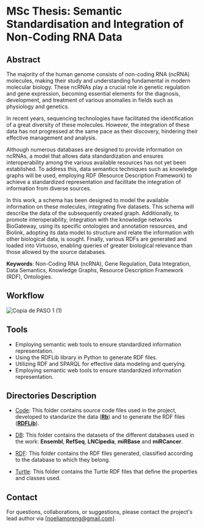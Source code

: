 # MSc Thesis: Semantic Standardisation and Integration of Non-Coding RNA Data

## Abstract 

The majority of the human genome consists of non-coding RNA (ncRNA) molecules, making their study and understanding fundamental in modern molecular biology. These ncRNAs play a crucial role in genetic regulation and gene expression, becoming essential elements for the diagnosis, development, and treatment of various anomalies in fields such as physiology and genetics.

In recent years, sequencing technologies have facilitated the identification of a great diversity of these molecules. However, the integration of these data has not progressed at the same pace as their discovery, hindering their effective management and analysis.

Although numerous databases are designed to provide information on ncRNAs, a model that allows data standardization and ensures interoperability among the various available resources has not yet been established. To address this, data semantics techniques such as knowledge graphs will be used, employing RDF (Resource Description Framework) to achieve a standardized representation and facilitate the integration of information from diverse sources.

In this work, a schema has been designed to model the available information on these molecules, integrating five datasets. This schema will describe the data of the subsequently created graph. Additionally, to promote interoperability, integration with the knowledge networks BioGateway, using its specific ontologies and annotation resources, and Biolink, adopting its data model to structure and relate the information with other biological data, is sought. Finally, various RDFs are generated and loaded into Virtuoso, enabling queries of greater biological relevance than those allowed by the source databases.

**Keywords**: Non-Coding RNA (ncRNA), Gene Regulation, Data Integration, Data Semantics, Knowledge Graphs, Resource Description Framework (RDF), Ontologies.

## Workflow

![Copia de PASO 1 (1)](https://github.com/user-attachments/assets/67916b99-56f0-4d63-8247-cb062f999719)


## Tools

- Employing semantic web tools to ensure standardized information representation.
- Using the RDFLib library in Python to generate RDF files.
- Utilizing RDF and SPARQL for effective data modeling and querying.
- Employing semantic web tools to ensure standardized information representation.


## Directories Description

- [Code](./Code): This folder contains source code files used in the project, developed to standarize the data ([**Rb**](./Code/R)) and to generate the RDF files ([**RDFLib**](./Code/RDFLib)).

- [DB](./DB): This folder contains the datasets of the different databases used in the work: **Ensembl**, **RefSeq**, **LNCipedia**, **miRBase** and **miRCancer**.

- [RDF](./RDF): This folder contains the RDF files generated, classified according to the database to which they belong.

- [Turtle](./Turtle): This folder contains the Turtle RDF files that define the properties and classes used.

## Contact

For questions, collaborations, or suggestions, please contact the project's lead author via [noeliamoreng@gmail.com].


